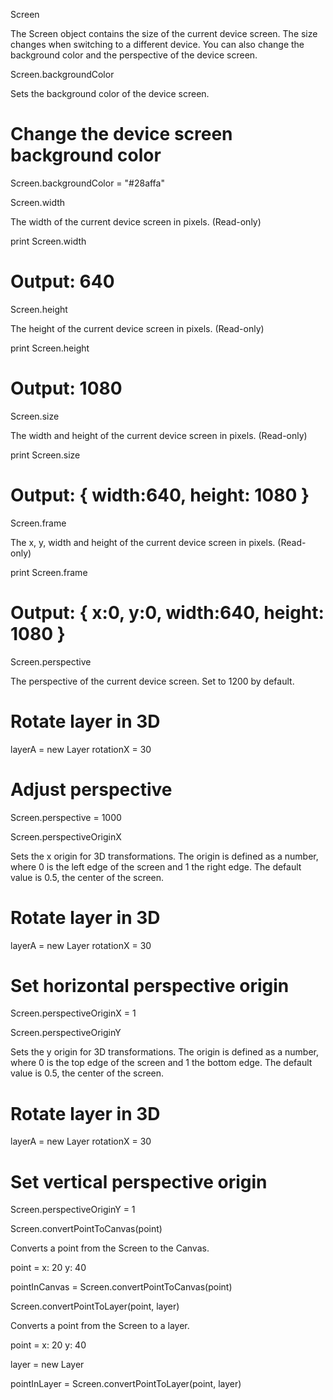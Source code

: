 Screen

The Screen object contains the size of the current device screen. The size changes when switching to a different device. You can also change the background color and the perspective of the device screen.

Screen.backgroundColor <string>

Sets the background color of the device screen.

# Change the device screen background color 
Screen.backgroundColor = "#28affa"

Screen.width <number>

The width of the current device screen in pixels. (Read-only)

print Screen.width
# Output: 640 

Screen.height <number>

The height of the current device screen in pixels. (Read-only)

print Screen.height
# Output: 1080 

Screen.size <object>

The width and height of the current device screen in pixels. (Read-only)

print Screen.size
# Output: { width:640, height: 1080 } 

Screen.frame <object>

The x, y, width and height of the current device screen in pixels. (Read-only)

print Screen.frame
# Output: { x:0, y:0, width:640, height: 1080 } 

Screen.perspective <number>

The perspective of the current device screen. Set to 1200 by default.

# Rotate layer in 3D 
layerA = new Layer
    rotationX = 30
 
# Adjust perspective 
Screen.perspective = 1000

Screen.perspectiveOriginX <number>

Sets the x origin for 3D transformations. The origin is defined as a number, where 0 is the left edge of the screen and 1 the right edge. The default value is 0.5, the center of the screen.

# Rotate layer in 3D 
layerA = new Layer
    rotationX = 30
 
# Set horizontal perspective origin 
Screen.perspectiveOriginX = 1

Screen.perspectiveOriginY <number>

Sets the y origin for 3D transformations. The origin is defined as a number, where 0 is the top edge of the screen and 1 the bottom edge. The default value is 0.5, the center of the screen.

# Rotate layer in 3D 
layerA = new Layer
    rotationX = 30
 
# Set vertical perspective origin 
Screen.perspectiveOriginY = 1

Screen.convertPointToCanvas(point)

Converts a point from the Screen to the Canvas.

point =
    x: 20
    y: 40
 
pointInCanvas = Screen.convertPointToCanvas(point)

Screen.convertPointToLayer(point, layer)

Converts a point from the Screen to a layer.

point =
    x: 20
    y: 40
 
layer = new Layer
 
pointInLayer = Screen.convertPointToLayer(point, layer)


